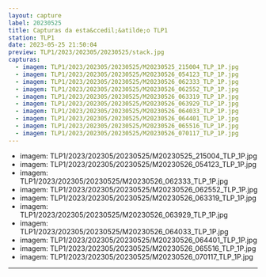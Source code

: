 ```yaml
---
layout: capture
label: 20230525
title: Capturas da esta&ccedil;&atilde;o TLP1
station: TLP1
date: 2023-05-25 21:50:04
preview: TLP1/2023/202305/20230525/stack.jpg
capturas:
  - imagem: TLP1/2023/202305/20230525/M20230525_215004_TLP_1P.jpg
  - imagem: TLP1/2023/202305/20230525/M20230526_054123_TLP_1P.jpg
  - imagem: TLP1/2023/202305/20230525/M20230526_062333_TLP_1P.jpg
  - imagem: TLP1/2023/202305/20230525/M20230526_062552_TLP_1P.jpg
  - imagem: TLP1/2023/202305/20230525/M20230526_063319_TLP_1P.jpg
  - imagem: TLP1/2023/202305/20230525/M20230526_063929_TLP_1P.jpg
  - imagem: TLP1/2023/202305/20230525/M20230526_064033_TLP_1P.jpg
  - imagem: TLP1/2023/202305/20230525/M20230526_064401_TLP_1P.jpg
  - imagem: TLP1/2023/202305/20230525/M20230526_065516_TLP_1P.jpg
  - imagem: TLP1/2023/202305/20230525/M20230526_070117_TLP_1P.jpg
---
```

  - imagem: TLP1/2023/202305/20230525/M20230525_215004_TLP_1P.jpg
  - imagem: TLP1/2023/202305/20230525/M20230526_054123_TLP_1P.jpg
  - imagem: TLP1/2023/202305/20230525/M20230526_062333_TLP_1P.jpg
  - imagem: TLP1/2023/202305/20230525/M20230526_062552_TLP_1P.jpg
  - imagem: TLP1/2023/202305/20230525/M20230526_063319_TLP_1P.jpg
  - imagem: TLP1/2023/202305/20230525/M20230526_063929_TLP_1P.jpg
  - imagem: TLP1/2023/202305/20230525/M20230526_064033_TLP_1P.jpg
  - imagem: TLP1/2023/202305/20230525/M20230526_064401_TLP_1P.jpg
  - imagem: TLP1/2023/202305/20230525/M20230526_065516_TLP_1P.jpg
  - imagem: TLP1/2023/202305/20230525/M20230526_070117_TLP_1P.jpg
---
